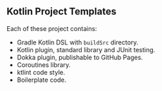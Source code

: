 Kotlin Project Templates
------------------------
Each of these project contains:
 * Gradle Kotlin DSL with `buildSrc` directory.
 * Kotlin plugin, standard library and JUnit testing.
 * Dokka plugin, publishable to GitHub Pages.
 * Coroutines library.
 * ktlint code style.
 * Boilerplate code.
